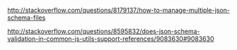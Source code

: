 
http://stackoverflow.com/questions/8179137/how-to-manage-multiple-json-schema-files

http://stackoverflow.com/questions/8595832/does-json-schema-validation-in-common-js-utils-support-references/9083630#9083630